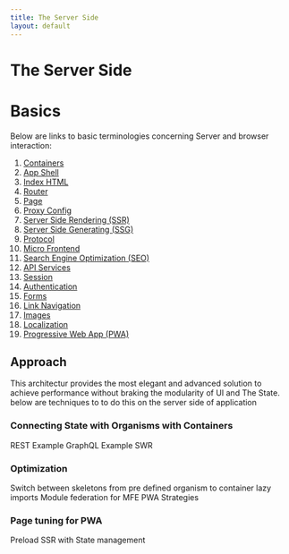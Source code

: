 ```yaml
---
title: The Server Side
layout: default
---
```


# The Server Side

# Basics
Below are links to basic terminologies concerning Server and browser interaction:
01. [Containers](./container)
02. [App Shell](./app-shell)
03. [Index HTML](./index-file)
04. [Router](./router)
05. [Page](./page)
06. [Proxy Config](./proxy)
07. [Server Side Rendering (SSR)](./ssr)
08. [Server Side Generating (SSG)](./ssg)
09. [Protocol](./protocol)
10. [Micro Frontend](./mfe)
11. [Search Engine Optimization (SEO)](./seo)
12. [API Services](./api)
13. [Session](./session)
14. [Authentication](./authentication)
15. [Forms](./forms)
16. [Link Navigation](./links)
17. [Images](./images)
18. [Localization](./localization)
19. [Progressive Web App (PWA)](./pwa)

## Approach

This architectur provides the most elegant and advanced solution to achieve performance without braking the modularity of UI and The State. below are techniques to to do this on the server side of application

### Connecting State with Organisms with Containers

REST Example
GraphQL Example
SWR

### Optimization

Switch between skeletons from pre defined organism to container
lazy imports
Module federation for MFE
PWA Strategies

### Page tuning for PWA

Preload
SSR with State management
